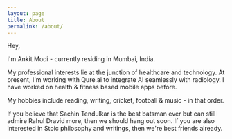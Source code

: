 ```yaml
---
layout: page
title: About
permalink: /about/
---
```


Hey,

I'm Ankit Modi - currently residing in Mumbai, India.

My professional interests lie at the junction of healthcare and technology. At present, I'm working with Qure.ai to integrate AI seamlessly with radiology. I have worked on health & fitness based mobile apps before.

My hobbies include reading, writing, cricket, football & music - in that order.

If you believe that Sachin Tendulkar is the best batsman ever but can still admire Rahul Dravid more, then we should hang out soon. If you are also interested in Stoic philosophy and writings, then we're best friends already.
<!-- ### Contact me

[a.modi1422@gmail.com](mailto:a.modi1422@gmail.com) -->
